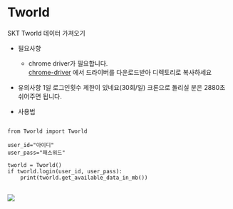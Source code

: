 # Tworld

SKT Tworld 데이터 가져오기
* 필요사항

  * chrome driver가 필요합니다.<br>
[chrome-driver](https://sites.google.com/a/chromium.org/chromedriver/home)
에서 드라이버를 다운로드받아 디렉토리로 복사하세요

* 유의사항
1일 로그인횟수 제한이 있네요(30회/일)
크론으로 돌리실 분은 2880초 쉬어주면 됩니다.


* 사용법 
  
<pre><code>
from Tworld import Tworld

user_id="아이디"
user_pass="패스워드"

tworld = Tworld()
if tworld.login(user_id, user_pass):
    print(tworld.get_available_data_in_mb())
</code>
</pre>
<img src='https://user-images.githubusercontent.com/6409339/40640576-90833536-6351-11e8-9996-bcf72627fa42.png'>
